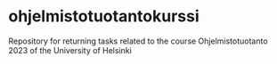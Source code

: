 # ohjelmistotuotantokurssi
Repository for returning tasks related to the course Ohjelmistotuotanto 2023 of the University of Helsinki
